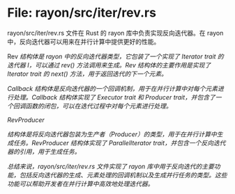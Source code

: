 # File: rayon/src/iter/rev.rs

rayon/src/iter/rev.rs 文件在 Rust 的 rayon 库中负责实现反向迭代器。在 rayon 中，反向迭代器可以用来在并行计算中提供更好的性能。

Rev<I> 结构体是 rayon 中的反向迭代器类型，它包装了一个实现了 Iterator trait 的迭代器 I，可以通过 rev() 方法调用来生成。Rev 结构体的主要作用是实现了 Iterator trait 的 next() 方法，用于返回迭代的下一个元素。

Callback<CB> 结构体是反向迭代器的一个回调机制，用于在并行计算中对每个元素进行处理。Callback 结构体实现了 Executor trait 和 Producer trait，并包含了一个回调函数的闭包，可以在迭代过程中对每个元素进行处理。

RevProducer<P> 结构体是将反向迭代器包装为生产者（Producer）的类型，用于在并行计算中生成任务。RevProducer 结构体实现了 ParallelIterator trait，并包含一个反向迭代器的引用，用于生成任务。

总结来说，rayon/src/iter/rev.rs 文件实现了 rayon 库中用于反向迭代的主要功能，包括反向迭代器的生成、元素处理的回调机制以及生成并行任务的类型。这些功能可以帮助开发者在并行计算中高效地处理迭代器。

